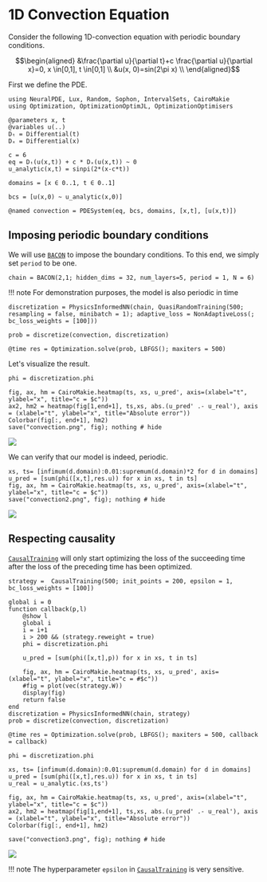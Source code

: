 # 1D Convection Equation

Consider the following 1D-convection equation with periodic boundary conditions.

```math
\begin{aligned}
&\frac{\partial u}{\partial t}+c \frac{\partial u}{\partial x}=0, x \in[0,1], t \in[0,1] \\
&u(x, 0)=sin(2\pi x) \\
\end{aligned}
```

First we define the PDE.

```@example convection
using NeuralPDE, Lux, Random, Sophon, IntervalSets, CairoMakie
using Optimization, OptimizationOptimJL, OptimizationOptimisers

@parameters x, t
@variables u(..)
Dₜ = Differential(t)
Dₓ = Differential(x)

c = 6
eq = Dₜ(u(x,t)) + c * Dₓ(u(x,t)) ~ 0
u_analytic(x,t) = sinpi(2*(x-c*t))

domains = [x ∈ 0..1, t ∈ 0..1]

bcs = [u(x,0) ~ u_analytic(x,0)]

@named convection = PDESystem(eq, bcs, domains, [x,t], [u(x,t)])
```
## Imposing periodic boundary conditions
We will use [`BACON`](@ref) to impose the boundary conditions. To this end, we simply set `period` to be one.

```@example convection
chain = BACON(2,1; hidden_dims = 32, num_layers=5, period = 1, N = 6)
```

!!! note
    For demonstration purposes, the model is also periodic in time

```@example convection
discretization = PhysicsInformedNN(chain, QuasiRandomTraining(500; resampling = false, minibatch = 1); adaptive_loss = NonAdaptiveLoss(; bc_loss_weights = [100]))

prob = discretize(convection, discretization) 

@time res = Optimization.solve(prob, LBFGS(); maxiters = 500)
```

Let's visualize the result.

```@example convection
phi = discretization.phi

fig, ax, hm = CairoMakie.heatmap(ts, xs, u_pred', axis=(xlabel="t", ylabel="x", title="c = $c"))
ax2, hm2 = heatmap(fig[1,end+1], ts,xs, abs.(u_pred' .- u_real'), axis = (xlabel="t", ylabel="x", title="Absolute error"))
Colorbar(fig[:, end+1], hm2)
save("convection.png", fig); nothing # hide
```
![](convection.png)

We can verify that our model is indeed, periodic.

```@example convection
xs, ts= [infimum(d.domain):0.01:supremum(d.domain)*2 for d in domains]
u_pred = [sum(phi([x,t],res.u)) for x in xs, t in ts]
fig, ax, hm = CairoMakie.heatmap(ts, xs, u_pred', axis=(xlabel="t", ylabel="x", title="c = $c"))
save("convection2.png", fig); nothing # hide
```
![](convection2.png)

## Respecting causality

[`CausalTraining`](@ref) will only start optimizing the loss of the succeeding time after the loss of the preceding time has been optimized.

```@example convectio
strategy =  CausalTraining(500; init_points = 200, epsilon = 1, bc_loss_weights = [100])

global i = 0
function callback(p,l)
    @show l
    global i
    i = i+1
    i > 200 && (strategy.reweight = true)
    phi = discretization.phi

    u_pred = [sum(phi([x,t],p)) for x in xs, t in ts]
    
    fig, ax, hm = CairoMakie.heatmap(ts, xs, u_pred', axis=(xlabel="t", ylabel="x", title="c = #$c"))
    #fig = plot(vec(strategy.W))
    display(fig)
    return false
end
discretization = PhysicsInformedNN(chain, strategy)
prob = discretize(convection, discretization) 

@time res = Optimization.solve(prob, LBFGS(); maxiters = 500, callback = callback)

phi = discretization.phi

xs, ts= [infimum(d.domain):0.01:supremum(d.domain) for d in domains]
u_pred = [sum(phi([x,t],res.u)) for x in xs, t in ts]
u_real = u_analytic.(xs,ts')

fig, ax, hm = CairoMakie.heatmap(ts, xs, u_pred', axis=(xlabel="t", ylabel="x", title="c = $c"))
ax2, hm2 = heatmap(fig[1,end+1], ts,xs, abs.(u_pred' .- u_real'), axis = (xlabel="t", ylabel="x", title="Absolute error"))
Colorbar(fig[:, end+1], hm2)

save("convection3.png", fig); nothing # hide
```
![](convection3.png)

!!! note
    The hyperparameter `epsilon` in [`CausalTraining`](@ref) is very sensitive.
